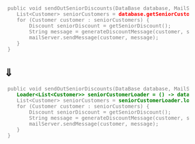 <pre style="color: gray">
 public void sendOutSeniorDiscounts(DataBase database, MailServer mailServer) {
    List&lt;Customer> seniorCustomers = <b style="color: red">database.getSeniorCustomers(); </b>
    for (Customer customer : seniorCustomers) {
        Discount seniorDiscount = getSeniorDiscount();
        String message = generateDiscountMessage(customer, seniorDiscount);
        mailServer.sendMessage(customer, message);
    }
 }
</pre>
# ⇓
<pre style="color: gray">
 public void sendOutSeniorDiscounts(DataBase database, MailServer mailServer) {
<b style="color: green">    Loader&lt;List&lt;Customer>> seniorCustomerLoader = () -> database.getSeniorCustomers(); </b>
    List&lt;Customer> seniorCustomers = <b style="color: green">seniorCustomerLoader.load(); </b><s style="color: red">database.getSeniorCustomers(); </s> 
    for (Customer customer : seniorCustomers) {
        Discount seniorDiscount = getSeniorDiscount();
        String message = generateDiscountMessage(customer, seniorDiscount);
        mailServer.sendMessage(customer, message);
    }
 }
</pre>
